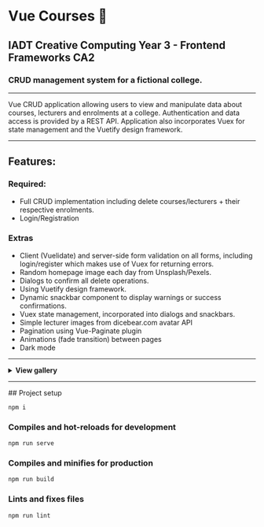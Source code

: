 # Vue Courses :school:
## IADT Creative Computing Year 3 - Frontend Frameworks CA2
### CRUD management system for a fictional college.
<hr/>
Vue CRUD application allowing users to view and manipulate data about courses, lecturers and enrolments at a college. Authentication and data access is provided by a REST API. Application also incorporates Vuex for state management and the Vuetify design framework. 
<hr/>  

## Features:
### Required:
<ul>
  <li>Full CRUD implementation including delete courses/lecturers + their respective enrolments.</li>

  <li>Login/Registration</li>

</ul>

### Extras
<ul>
  <li>Client (Vuelidate) and server-side form validation on all forms, including login/register which makes use of Vuex for returning errors.</li>

  <li>Random homepage image each day from Unsplash/Pexels.</li>

  <li>Dialogs to confirm all delete operations.</li>

  <li>Using Vuetify design framework.</li>

  <li>Dynamic snackbar component to display warnings or success confirmations.</li>

  <li>Vuex state management, incorporated into dialogs and snackbars.</li>

  <li>Simple lecturer images from dicebear.com avatar API</li>
  
  <li>Pagination using Vue-Paginate plugin</li>
  
  <li>Animations (fade transition) between pages</li>

  <li>Dark mode</li>
</ul>
<hr/>

<details>
  <summary><b>View gallery</b></summary>
  
  ### Homepage, new image every day from Unsplash or Pexels (Dark mode on)
  ![home](https://user-images.githubusercontent.com/47800618/146282326-24456e3a-b55b-4b07-a341-049b9313be4f.png)
  
  <hr/>
  
  ### All Courses
  ![all_courses](https://user-images.githubusercontent.com/47800618/146282544-9a989b46-9032-45b6-bd34-24720b4d23c7.png)
  
  <hr/>
  
  ### View Course Details
  ![view_course](https://user-images.githubusercontent.com/47800618/146282597-175c58bd-d4c3-401d-bc37-c8947b875ffd.png)
  
  <hr/>
  
  ### Edit Course (All forms include validation with Vuelidate and server-side validation through the API
  ![course_edit](https://user-images.githubusercontent.com/47800618/146282681-0bf44e4c-6b69-4b7b-9dcd-2b7ae1c7347f.png)
  
  <hr/>
  
  ### Deleting a Course (Dialog runs the delete method, will delete all enrolments first, then the course)
  ![course_with_dialog](https://user-images.githubusercontent.com/47800618/146282736-fd596d8d-c411-4cf0-8e6e-859c3e15b286.png)
  
  ### View all lecturers
  ![all_lecturers](https://user-images.githubusercontent.com/47800618/146282820-bebe3f38-693b-4d4d-b5f6-9ca096806d5d.png)
  
</details>
<hr/>
## Project setup

```
npm i
```

### Compiles and hot-reloads for development

```
npm run serve
```

### Compiles and minifies for production

```
npm run build
```

### Lints and fixes files

```
npm run lint
```
